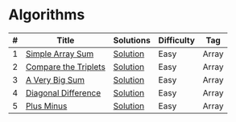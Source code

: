 # Algorithms
|  #  |      Title     |   Solutions   | Difficulty  | Tag                   
|-----|----------------|---------------|-------------|-------------
|1|[Simple Array Sum](https://www.hackerrank.com/challenges/simple-array-sum)|[Solution](/SimpleArraySum.java) |Easy|Array|
|2|[Compare the Triplets](https://www.hackerrank.com/challenges/compare-the-triplets/problem)|[Solution](/CompareTheTriplets.java) |Easy|Array|
|3|[A Very Big Sum](https://www.hackerrank.com/challenges/a-very-big-sum/problem)|[Solution](/AVeryBigSum.java) |Easy|Array|
|4|[Diagonal Difference](https://www.hackerrank.com/challenges/diagonal-difference/problem)|[Solution](/DiagonalDifference.java) |Easy|Array|
|5|[Plus Minus](https://www.hackerrank.com/challenges/plus-minus/problem)|[Solution](/PlusMinus.java) |Easy|Array|
